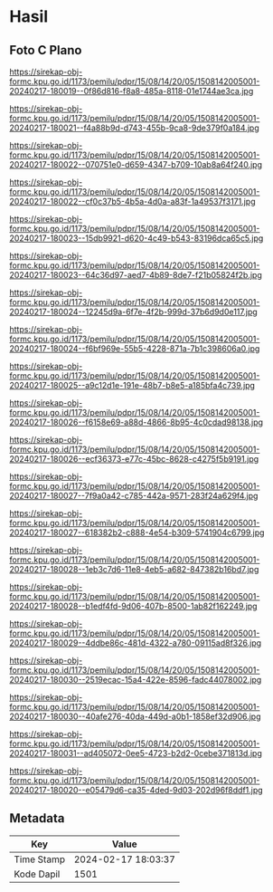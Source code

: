 # Hasil

## Foto C Plano

https://sirekap-obj-formc.kpu.go.id/1173/pemilu/pdpr/15/08/14/20/05/1508142005001-20240217-180019--0f86d816-f8a8-485a-8118-01e1744ae3ca.jpg

https://sirekap-obj-formc.kpu.go.id/1173/pemilu/pdpr/15/08/14/20/05/1508142005001-20240217-180021--f4a88b9d-d743-455b-9ca8-9de379f0a184.jpg

https://sirekap-obj-formc.kpu.go.id/1173/pemilu/pdpr/15/08/14/20/05/1508142005001-20240217-180022--070751e0-d659-4347-b709-10ab8a64f240.jpg

https://sirekap-obj-formc.kpu.go.id/1173/pemilu/pdpr/15/08/14/20/05/1508142005001-20240217-180022--cf0c37b5-4b5a-4d0a-a83f-1a49537f3171.jpg

https://sirekap-obj-formc.kpu.go.id/1173/pemilu/pdpr/15/08/14/20/05/1508142005001-20240217-180023--15db9921-d620-4c49-b543-83196dca65c5.jpg

https://sirekap-obj-formc.kpu.go.id/1173/pemilu/pdpr/15/08/14/20/05/1508142005001-20240217-180023--64c36d97-aed7-4b89-8de7-f21b05824f2b.jpg

https://sirekap-obj-formc.kpu.go.id/1173/pemilu/pdpr/15/08/14/20/05/1508142005001-20240217-180024--12245d9a-6f7e-4f2b-999d-37b6d9d0e117.jpg

https://sirekap-obj-formc.kpu.go.id/1173/pemilu/pdpr/15/08/14/20/05/1508142005001-20240217-180024--f6bf969e-55b5-4228-871a-7b1c398606a0.jpg

https://sirekap-obj-formc.kpu.go.id/1173/pemilu/pdpr/15/08/14/20/05/1508142005001-20240217-180025--a9c12d1e-191e-48b7-b8e5-a185bfa4c739.jpg

https://sirekap-obj-formc.kpu.go.id/1173/pemilu/pdpr/15/08/14/20/05/1508142005001-20240217-180026--f6158e69-a88d-4866-8b95-4c0cdad98138.jpg

https://sirekap-obj-formc.kpu.go.id/1173/pemilu/pdpr/15/08/14/20/05/1508142005001-20240217-180026--ecf36373-e77c-45bc-8628-c4275f5b9191.jpg

https://sirekap-obj-formc.kpu.go.id/1173/pemilu/pdpr/15/08/14/20/05/1508142005001-20240217-180027--7f9a0a42-c785-442a-9571-283f24a629f4.jpg

https://sirekap-obj-formc.kpu.go.id/1173/pemilu/pdpr/15/08/14/20/05/1508142005001-20240217-180027--618382b2-c888-4e54-b309-5741904c6799.jpg

https://sirekap-obj-formc.kpu.go.id/1173/pemilu/pdpr/15/08/14/20/05/1508142005001-20240217-180028--1eb3c7d6-11e8-4eb5-a682-847382b16bd7.jpg

https://sirekap-obj-formc.kpu.go.id/1173/pemilu/pdpr/15/08/14/20/05/1508142005001-20240217-180028--b1edf4fd-9d06-407b-8500-1ab82f162249.jpg

https://sirekap-obj-formc.kpu.go.id/1173/pemilu/pdpr/15/08/14/20/05/1508142005001-20240217-180029--4ddbe86c-481d-4322-a780-09115ad8f326.jpg

https://sirekap-obj-formc.kpu.go.id/1173/pemilu/pdpr/15/08/14/20/05/1508142005001-20240217-180030--2519ecac-15a4-422e-8596-fadc44078002.jpg

https://sirekap-obj-formc.kpu.go.id/1173/pemilu/pdpr/15/08/14/20/05/1508142005001-20240217-180030--40afe276-40da-449d-a0b1-1858ef32d906.jpg

https://sirekap-obj-formc.kpu.go.id/1173/pemilu/pdpr/15/08/14/20/05/1508142005001-20240217-180031--ad405072-0ee5-4723-b2d2-0cebe371813d.jpg

https://sirekap-obj-formc.kpu.go.id/1173/pemilu/pdpr/15/08/14/20/05/1508142005001-20240217-180020--e05479d6-ca35-4ded-9d03-202d96f8ddf1.jpg


## Metadata

| Key        | Value               |
| ---------- | ------------------- |
| Time Stamp | 2024-02-17 18:03:37 |
| Kode Dapil | 1501                |



